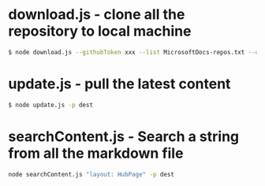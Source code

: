 # download.js - clone all the repository to local machine
```bash
$ node download.js --githubToken xxx --list MicrosoftDocs-repos.txt --dest {DestFolder}
```

# update.js - pull the latest content
```bash
$ node update.js -p dest
```

# searchContent.js - Search a string from all the markdown file
```bash
node searchContent.js "layout: HubPage" -p dest
```